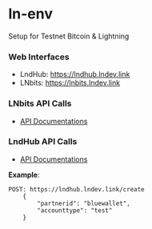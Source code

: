 # ln-env
Setup for Testnet Bitcoin &amp; Lightning

### Web Interfaces
 - LndHub: https://lndhub.lndev.link
 - LNbits: https://lnbits.lndev.link


### LNbits API Calls
 - [API Documentations](https://lnbits.org/devs/api.html)
### LndHub API Calls
 - [API Documentations](https://github.com/BlueWallet/LndHub/blob/master/doc/Send-requirements.md)

**Example**:
```
POST: https://lndhub.lndev.link/create
    {
        "partnerid": "bluewallet",
        "accounttype": "test"
    }
```
